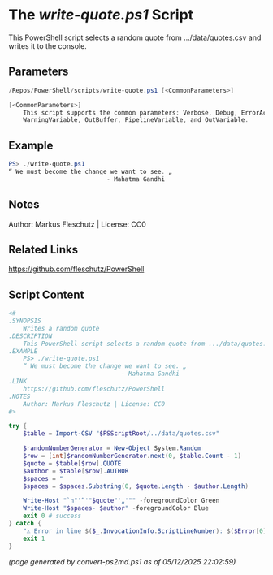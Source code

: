 The *write-quote.ps1* Script
===========================

This PowerShell script selects a random quote from .../data/quotes.csv and writes it to the console.

Parameters
----------
```powershell
/Repos/PowerShell/scripts/write-quote.ps1 [<CommonParameters>]

[<CommonParameters>]
    This script supports the common parameters: Verbose, Debug, ErrorAction, ErrorVariable, WarningAction, 
    WarningVariable, OutBuffer, PipelineVariable, and OutVariable.
```

Example
-------
```powershell
PS> ./write-quote.ps1
“ We must become the change we want to see. „
                           - Mahatma Gandhi

```

Notes
-----
Author: Markus Fleschutz | License: CC0

Related Links
-------------
https://github.com/fleschutz/PowerShell

Script Content
--------------
```powershell
<#
.SYNOPSIS
	Writes a random quote
.DESCRIPTION
	This PowerShell script selects a random quote from .../data/quotes.csv and writes it to the console.
.EXAMPLE
	PS> ./write-quote.ps1
	“ We must become the change we want to see. „
	                           - Mahatma Gandhi
.LINK
	https://github.com/fleschutz/PowerShell
.NOTES
	Author: Markus Fleschutz | License: CC0
#>

try {
	$table = Import-CSV "$PSScriptRoot/../data/quotes.csv"

	$randomNumberGenerator = New-Object System.Random
	$row = [int]$randomNumberGenerator.next(0, $table.Count - 1)
	$quote = $table[$row].QUOTE
	$author = $table[$row].AUTHOR
	$spaces = "                                                                                                                             "
	$spaces = $spaces.Substring(0, $quote.Length - $author.Length)

	Write-Host "`n"'“'"$quote"'„'"" -foregroundColor Green
	Write-Host "$spaces- $author" -foregroundColor Blue
	exit 0 # success
} catch {
	"⚠️ Error in line $($_.InvocationInfo.ScriptLineNumber): $($Error[0])"
	exit 1
}
```

*(page generated by convert-ps2md.ps1 as of 05/12/2025 22:02:59)*

